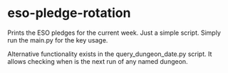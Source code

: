 # eso-pledge-rotation
Prints the ESO pledges for the current week. Just a simple script. Simply run the main.py for the key usage.

Alternative functionality exists in the query_dungeon_date.py script. It allows checking when is the next run of any named dungeon.

